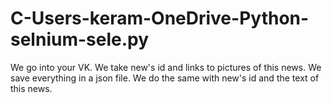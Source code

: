 # C-Users-keram-OneDrive-Python-selnium-sele.py
We go into your VK. We take new's id and links to pictures of this news. We save everything in a json file. We do the same with new's id and the text of this news.
